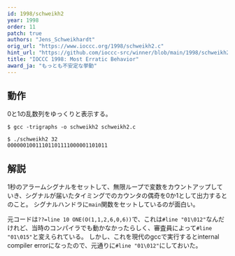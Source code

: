 ```yaml
---
id: 1998/schweikh2
year: 1998
order: 11
patch: true
authors: "Jens_Schweikhardt"
orig_url: "https://www.ioccc.org/1998/schweikh2.c"
hint_url: "https://github.com/ioccc-src/winner/blob/main/1998/schweikh2.hint"
title: "IOCCC 1998: Most Erratic Behavior"
award_ja: "もっとも不安定な挙動"
---
```


## 動作

0と1の乱数列をゆっくりと表示する。

```
$ gcc -trigraphs -o schweikh2 schweikh2.c

$ ./schweikh2 32
00000010011101101111000001101011
```

## 解説

1秒のアラームシグナルをセットして、無限ループで変数をカウントアップしていき、シグナルが届いたタイミングでのカウンタの偶奇を0か1として出力するとのこと。
シグナルハンドラに`main`関数をセットしているのが面白い。

元コードは`??=line 10 ONE(O(1,1,2,6,0,6))`で、これは`#line "01\012"`なんだけれど、当時のコンパイラでも動かなかったらしく、審査員によって`#line "01\015"`と変えられている。
しかし、これを現代のgccで実行するとinternal compiler errorになったので、元通りに`#line "01\012"`にしておいた。
